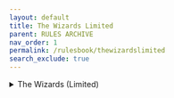 ```yaml
---
layout: default
title: The Wizards Limited
parent: RULES ARCHIVE
nav_order: 1
permalink: /rulesbook/thewizardslimited
search_exclude: true
---
```


<details markdown="block">
  <summary>
   The Wizards (Limited)
  </summary>
  {: .text-alpha }
- TOC
{:toc}
</details>

